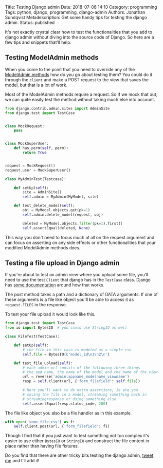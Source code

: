 Title: Testing Django admin
Date: 2018-07-08 14:10
Category: programming
Tags: python, django, programming, django-admin
Authors: Jonathan Sundqvist
Metadescription: Get some handy tips for testing the django admin.
Status: published

It's not exactly crystal clear how to test the functionalities that you add to django admin without diving into the source code of Django. So here are a few tips and snippets that'll help.

## Testing ModelAdmin methods

When you come to the point that you need to override any of the [ModelAdmin methods](admin_methods) how do you go about testing them? You could do it through the `client` and make a POST request to the view that saves the model, but that is a lot of work.

Most of the ModelAdmin methods require a request. So if we mock that out, we can quite easily test the method without taking much else into account.

```python
from django.contrib.admin.sites import AdminSite
from django.test import TestCase


class MockRequest:
    pass


class MockSuperUser:
    def has_perm(self, perm):
        return True


request = MockRequest()
request.user = MockSuperUser()

class MyAdminTest(Testcase):

    def setUp(self):
        site = AdminSite()
        self.admin = MyAdmin(MyModel, site)

    def test_delete_model(self):
        obj = MyModel.objects.get(pk=1)
        self.admin.delete_model(request, obj)

        deleted = MyModel.objects.filter(pk=1).first()
        self.assertEqual(deleted, None)
```

This way you don't need to focus much at all on the request argument and can focus on asserting on any side effects or other functionalities that your modified ModelAdmin methods does.

## Testing a file upload in Django admin

If you're about to test an admin view where you upload some file, you'll need to use the test `Client` that django has in the `TestCase` class. Django has [some documentation](admin_post) around how that works.

The post method takes a path and a dictionary of DATA arguments. If one of these arguments is a file like object you'll be able to access it as `request.FILES` in the response.

To test your file upload it would look like this.

```python
from django.test import TestCase
from io import BytesIO  # you could use StringIO as well

class FileTest(TestCase):

    def setUp(self):
        # the file in this case is modeled as a simple csv
        self.file = BytesIO(b'model_id\n1\n2\n')

    def test_file_upload(self):
        # each admin url consits of the following three things
        # the app name, the name of the model and the name of the view
        url = reverse('admin:appname_modelname_viewname')
        resp = self.client(url, {'form_filefield': self.file})

        # Here you'll want to do extra assertions, ie are you
        # saving the file in a model, streaming something back in
        # streamingresponse or doing something else.
        self.assertEqual(resp.status_code, 200)
```

The file like object you also be a file handler as in this example.

```python
with open('some_file.csv') as f:
    self.client.post(url, {'form_filefield': f})
```

Though I find that if you just want to test something not too complex it's easier to use either `BytesIO` or `StringIO` and construct the file content in place rather than having file fixtures.

Do you find that there are other tricky bits testing the django admin, [tweet me](argparse) and I'll add it!

[admin_methods]: https://docs.djangoproject.com/en/2.0/ref/contrib/admin/#modeladmin-methods
[admin_post]: https://docs.djangoproject.com/en/2.0/topics/testing/tools/#django.test.Client.post
[argparse]: https://www.twitter.com/argparse
